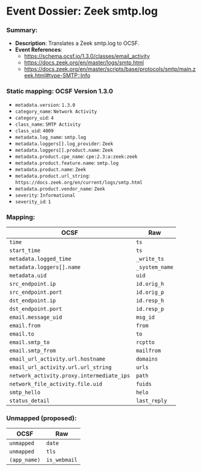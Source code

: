 # Event Dossier: Zeek smtp.log
### Summary:
- **Description**: Translates a Zeek smtp.log to OCSF. 
- **Event References**:
  - https://schema.ocsf.io/1.3.0/classes/email_activity
  - https://docs.zeek.org/en/master/logs/smtp.html
  - https://docs.zeek.org/en/master/scripts/base/protocols/smtp/main.zeek.html#type-SMTP::Info
    
 ### Static mapping: OCSF Version 1.3.0
 - `metadata.version`: `1.3.0`
 - `category_name`: `Network Activity`
 - `category_uid`: `4`
 - `class_name`: `SMTP Activity`
 - `class_uid`: `4009`
 - `metadata.log_name`: `smtp.log`
 - `metadata.loggers[].log_provider`: `Zeek`
 - `metadata.loggers[].product.name`: `Zeek`
 - `metadata.product.cpe_name`: `cpe:2.3:a:zeek:zeek`
 - `metadata.product.feature.name`: `smtp.log`
 - `metadata.product.name`: `Zeek`
 - `metadata.product.url_string`: `https://docs.zeek.org/en/current/logs/smtp.html`
 - `metadata.product.vendor_name`: `Zeek`
 - `severity`: `Informational`
 - `severity_id`: `1`

 ### Mapping:

| OCSF                           | Raw               |
| ------------------------------ | ----------------- |
|`time`                          |`ts`               |
|`start_time`                    |`ts`               |
|`metadata.logged_time`          |`_write_ts`        |
|`metadata.loggers[].name`       |`_system_name`     |
|`metadata.uid`                  |`uid`              |
|`src_endpoint.ip`               |`id.orig_h`        |
|`src_endpoint.port`             |`id.orig_p`        |
|`dst_endpoint.ip`               |`id.resp_h`        |
|`dst_endpoint.port`             |`id.resp_p`        |
|`email.message_uid`             |`msg_id`           |
|`email.from`                    |`from`             |
|`email.to`                      |`to`               |
|`email.smtp_to`                 |`rcptto`           |
|`email.smtp_from`               |`mailfrom`         |
|`email_url_activity.url.hostname` |`domains`        |
|`email_url_activity.url.url_string` |`urls`         |
|`network_activity.proxy.intermediate_ips` |`path`   |
|`network_file_activity.file.uid`|`fuids`            |
|`smtp_hello`                    |`helo`             |
|`status_detail`                 |`last_reply`       |

 ### Unmapped (proposed):
 
| OCSF                     | Raw                      |
| -------------------------| -------------------------|
| `unmapped`               | `date`                   |
| `unmapped`               | `tls`                    |
| `(app_name)`             | `is_webmail`             |
